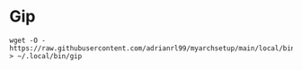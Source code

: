 # Gip

```shell
wget -O - https://raw.githubusercontent.com/adrianrl99/myarchsetup/main/local/bin/gip > ~/.local/bin/gip
```


